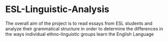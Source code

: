 # ESL-Linguistic-Analysis
The overall aim of the project is to read essays from ESL students and analyze their grammatical structure in order to determine the differences in the ways individual ethno-linguistic groups learn the English Language 
